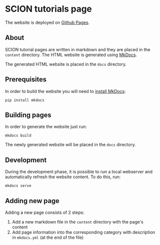 # SCION tutorials page

The website is deployed on [Github Pages](https://netsec-ethz.github.io/scion-tutorials/).

## About

SCION tutorial pages are written in markdown and they are placed in the `content` directory. The HTML website is generated using [MkDocs](http://www.mkdocs.org/).

The generated HTML website is placed in the `docs` directory.

## Prerequisites

In order to build the website you will need to [install MkDocs](http://www.mkdocs.org/#installation):

```shell
pip install mkdocs
```

## Building pages

In order to generate the website just run:

```shell
mkdocs build
```

The newly generated website will be placed in the `docs` directory.

## Development

During the development phase, it is possible to run a local webserver and automatically refresh the website content. To do this, run:

```shell
mkdocs serve
```

## Adding new page

Adding a new page consists of 2 steps:

1. Add a new markdown file in the `content` directory with the page's content
2. Add page information into the corresponding category with description in `mkdocs.yml` (at the end of the file)


